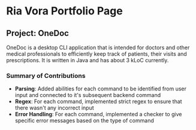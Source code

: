 # Ria Vora Portfolio Page

## Project: OneDoc

OneDoc is a desktop CLI application that is intended for doctors and other medical
professionals to efficiently keep track of patients, their visits and prescriptions.
It is written in Java and has about 3 kLoC currently.

### Summary of Contributions

* __Parsing__: Added abilities for each command to be identified from user input and connected to it's subsequent
backend command
* __Regex__: For each command, implemented strict regex to ensure that there wasn't any incorrect input
* __Error Handling__: For each command, implemented a checker to give specific error messages based on the type of command